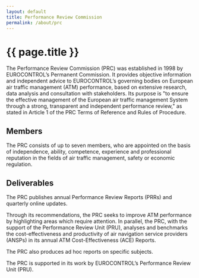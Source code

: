 ```yaml
---
layout: default
title: Performance Review Commission
permalink: /about/prc
---
```



# {{ page.title }}

The Performance Review Commission (PRC) was established in 1998 by EUROCONTROL’s Permanent Commission. It provides objective information and independent advice to EUROCONTROL’s governing bodies on European air traffic management (ATM) performance, based on extensive research, data analysis and consultation with stakeholders. Its purpose is "to ensure the effective management of the European air traffic management System through a strong, transparent and independent performance review," as stated in Article 1 of the PRC Terms of Reference and Rules of Procedure.

## Members

The PRC consists of up to seven members, who are appointed on the basis of independence, ability, competence, experience and professional reputation in the fields of air traffic management, safety or economic regulation.

## Deliverables

The PRC publishes annual Performance Review Reports (PRRs) and quarterly online updates.

Through its recommendations, the PRC seeks to improve ATM performance by highlighting areas which require attention. In parallel, the PRC, with the support of the Performance Review Unit (PRU), analyses and benchmarks the cost-effectiveness and productivity of air navigation service providers (ANSPs) in its annual ATM Cost-Effectiveness (ACE) Reports.

The PRC also produces ad hoc reports on specific subjects.

The PRC is supported in its work by EUROCONTROL’s Performance Review Unit (PRU).